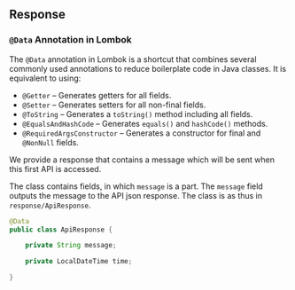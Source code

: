 ## **Response**

### **`@Data` Annotation in Lombok**

The `@Data` annotation in Lombok is a shortcut that combines several commonly used annotations to reduce boilerplate code in Java classes. It is equivalent to using:  

- `@Getter` – Generates getters for all fields.  
- `@Setter` – Generates setters for all non-final fields.  
- `@ToString` – Generates a `toString()` method including all fields.  
- `@EqualsAndHashCode` – Generates `equals()` and `hashCode()` methods.  
- `@RequiredArgsConstructor` – Generates a constructor for final and `@NonNull` fields.  

We provide a response that contains a message which will be sent when this first API is accessed. 

The class contains fields, in which `message` is a part. The `message` field outputs the message to the API json response. The class is as thus in `response/ApiResponse`.

```java
@Data
public class ApiResponse {

    private String message;

    private LocalDateTime time;

}
```
